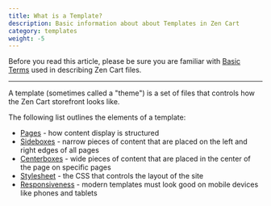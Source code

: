 ```yaml
---
title: What is a Template? 
description: Basic information about about Templates in Zen Cart
category: templates
weight: -5
---
```


Before you read this article, please be sure you are familiar with 
[Basic Terms](/user/first_steps/basic_terms/) used in describing
Zen Cart files. 

---

A template (sometimes called a "theme") is a set of files that controls how
the Zen Cart storefront looks like.  

The following list outlines the elements of a template: 

- [Pages](/user/template/pages) - how content display is structured
- [Sideboxes](/user/template/sideboxes) - narrow pieces of content that are placed on the left and right edges of all pages
- [Centerboxes](/user/template/centerboxes) - wide pieces of content that are placed in the center of the page on specific pages 
- [Stylesheet](http://localhost:1313/user/template/stylesheet/) - the CSS that controls the layout of the site 
- [Responsiveness](/user/template/mobile_mode/) - modern templates must look good on mobile devices like phones and tablets 


